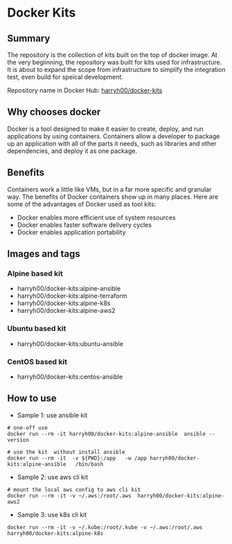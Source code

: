 # Docker Kits

## Summary

The repository is the collection of kits built on the top of docker image. At the very begiinning, the repository was built for kits used for infrastructure. It is about to expand the scope from infrastructure to simplify the integration test, even build for speical development.

Repository name in Docker Hub: [harryh00/docker-kits](https://hub.docker.com/r/harryh00/docker-kits)


## Why chooses docker

Docker is a tool designed to make it easier to create, deploy, and run applications by using containers. Containers allow a developer to package up an application with all of the parts it needs, such as libraries and other dependencies, and deploy it as one package. 

## Benefits

Containers work a little like VMs, but in a far more specific and granular way. The benefits of Docker containers show up in many places. Here are some of the advantages of Docker used as tool kits:

* Docker enables more efficient use of system resources
* Docker enables faster software delivery cycles
* Docker enables application portability

## Images and tags

### Alpine based kit

* harryh00/docker-kits:alpine-ansible
* harryh00/docker-kits:alpine-terraform
* harryh00/docker-kits:alpine-k8s
* harryh00/docker-kits:alpine-aws2


### Ubuntu based kit

* harryh00/docker-kits:ubuntu-ansible



### CentOS based kit

* harryh00/docker-kits:centos-ansible



## How to use

* Sample 1: use ansible kit

```
# one-off use
docker run --rm -it harryh00/docker-kits:alpine-ansible  ansible --version 

# use the kit  without install ansible
docker run --rm -it  -v ${PWD}:/app   -w /app harryh00/docker-kits:alpine-ansible   /bin/bash 

```

* Sample 2: use aws cli kit 

```
# mount the local aws config to aws cli kit 
docker run --rm -it -v ~/.aws:/root/.aws  harryh00/docker-kits:alpine-aws2
```

* Sample 3: use k8s cli kit 

```
docker run --rm -it -v ~/.kube:/root/.kube -v ~/.aws:/root/.aws  harryh00/docker-kits:alpine-k8s
```



